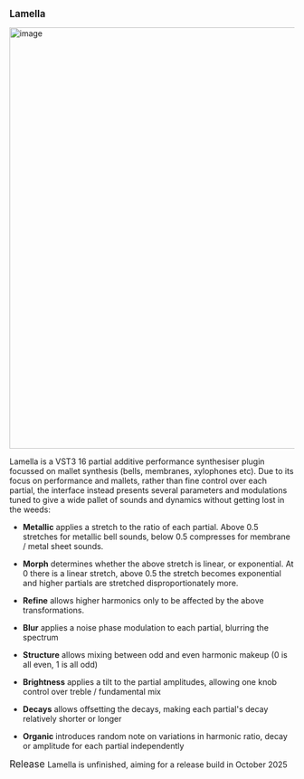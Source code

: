 <big> **Lamella** </big>

<img width="905" height="745" alt="image" src="https://github.com/user-attachments/assets/d88a598c-e19f-427e-91e7-5f70be4e73f5" />

Lamella is a VST3 16 partial additive performance synthesiser plugin focussed on mallet synthesis (bells, membranes, xylophones etc).
Due to its focus on performance and mallets, rather than fine control over each partial, the interface instead presents several parameters and modulations
tuned to give a wide pallet of sounds and dynamics without getting lost in the weeds:

- **Metallic** applies a stretch to the ratio of each partial. Above 0.5 stretches for metallic bell sounds, below 0.5 compresses for membrane / metal sheet sounds.
- **Morph** determines whether the above stretch is linear, or exponential. At 0 there is a linear stretch, above 0.5 the stretch becomes exponential and higher partials are stretched disproportionately more.
- **Refine** allows higher harmonics only to be affected by the above transformations.

- **Blur** applies a noise phase modulation to each partial, blurring the spectrum
-  **Structure** allows mixing between odd and even harmonic makeup (0 is all even, 1 is all odd)
-  **Brightness** applies a tilt to the partial amplitudes, allowing one knob control over treble / fundamental mix
-  **Decays** allows offsetting the decays, making each partial's decay relatively shorter or longer
-  **Organic** introduces random note on variations in harmonic ratio, decay or amplitude for each partial independently

<big> Release </big>
Lamella is unfinished, aiming for a release build in October 2025
